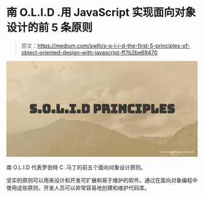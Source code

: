 # 南 O.L.I.D .用 JavaScript 实现面向对象设计的前 5 条原则

> 原文：<https://medium.com/swlh/s-o-l-i-d-the-first-5-principles-of-object-oriented-design-with-javascript-ff7b2be69470>

![](img/02024267443764535469711840a056ed.png)

南 O.L.I.D 代表罗伯特 C .马丁的前五个面向对象设计原则。

坚实的原则可以用来设计和开发可扩展和易于维护的软件。通过在面向对象编程中使用这些原则，开发人员可以非常容易地创建和维护代码库。